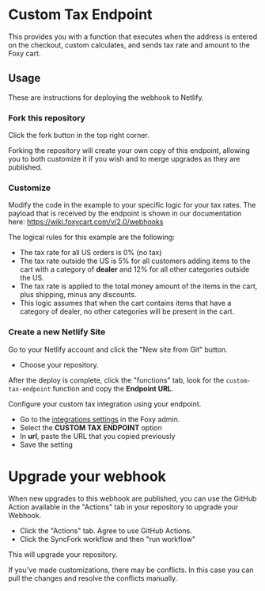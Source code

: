 # Custom Tax Endpoint

This provides you with a function that executes when the address is entered on the checkout, custom calculates, and sends tax rate and amount to the Foxy cart.

## Usage

These are instructions for deploying the webhook to Netlify.

### Fork this repository

Click the fork button in the top right corner.

Forking the repository will create your own copy of this endpoint, allowing you to both customize it if you wish and to merge upgrades as they are published.

### Customize

Modify the code in the example to your specific logic for your tax rates. The payload that is received by the endpoint is shown in our documentation here: https://wiki.foxycart.com/v/2.0/webhooks

The logical rules for this example are the following:
* The tax rate for all US orders is 0% (no tax)
* The tax rate outside the US is 5% for all customers adding items to the cart with a category of **dealer** and 12% for all other categories outside the US.
* The tax rate is applied to the total money amount of the items in the cart, plus shipping, minus any discounts.
* This logic assumes that when the cart contains items that have a category of dealer, no other categories will be present in the cart.

### Create a new Netlify Site

Go to your Netlify account and click the "New site from Git" button.

- Choose your repository.

After the deploy is complete, click the "functions" tab, look for the `custom-tax-endpoint` function and copy the **Endpoint URL**.

Configure your custom tax integration using your endpoint. 
* Go to the [integrations settings](https://admin.foxycart.com/admin.php?ThisAction=AddIntegration) in the Foxy admin.
* Select the **CUSTOM TAX ENDPOINT** option
* In **url**, paste the URL that you copied previously
* Save the setting

# Upgrade your webhook

When new upgrades to this webhook are published, you can use the GitHub Action available in the "Actions" tab in your repository to upgrade your Webhook.

- Click the "Actions" tab. Agree to use GitHub Actions.
- Click the SyncFork workflow and then "run workflow"

This will upgrade your repository.

If you've made customizations, there may be conflicts. In this case you can pull the changes and resolve the conflicts manually.
